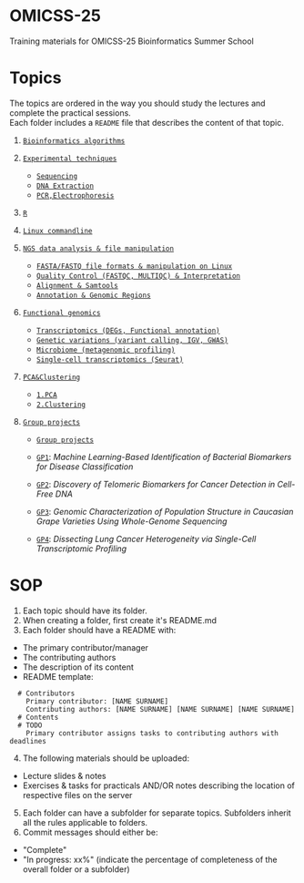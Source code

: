 # OMICSS-25
Training materials for OMICSS-25 Bioinformatics Summer School

# Topics

The topics are ordered in the way you should study the lectures and complete the practical sessions.  
Each folder includes a `README` file that describes the content of that topic.

1. [`Bioinformatics algorithms`](./Bioinformatics%20algorithms/) 
2. [`Experimental techniques`](./Experimental%20techniques/)

    - [`Sequencing`](./Experimental%20techniques/Sequencing/)
    - [`DNA Extraction`](./Experimental%20techniques/DNA%20extraction/)
    - [`PCR,Electrophoresis`](./Experimental%20techniques/PCR%2C%20Electrophoresis/) 
3. [`R`](./R/)
4. [`Linux commandline`](./Linux%20commandline/)
5. [`NGS data analysis & file manipulation`](./NGS%20data%20analysis%20%26%20file%20manipulation/)

    - [`FASTA/FASTQ file formats & manipulation on Linux`](./NGS%20data%20analysis%20%26%20file%20manipulation/)
    - [`Quality Control (FASTQC, MULTIQC) & Interpretation`](./NGS%20data%20analysis%20%26%20file%20manipulation/)
    - [`Alignment & Samtools`](./NGS%20data%20analysis%20%26%20file%20manipulation/)
    - [`Annotation & Genomic Regions`](./NGS%20data%20analysis%20%26%20file%20manipulation/)

6. [`Functional genomics`](./Functional%20genomics/)
    - [`Transcriptomics (DEGs, Functional annotation)`](./Functional%20genomics/Transcriptomics/)
     - [`Genetic variations (variant calling, IGV, GWAS)`](./Functional%20genomics/Genetic%20variations/)
     - [`Microbiome (metagenomic profiling)`](./Functional%20genomics/Microbiome/)
    - [`Single-cell transcriptomics (Seurat)`](./Functional%20genomics/Single-cell%20transcriptomics/)

7. [`PCA&Clustering`](./PCA%26Clustering/)

    - [`1.PCA`](./PCA%26Clustering/1.PCA/)
    - [`2.Clustering`](./PCA%26Clustering/2.Clustering/)

8. [`Group projects`](./Group%20projects/)

    - [`Group projects`](./Group%20projects/)

    - [`GP1`](./Group%20projects/GP1/): *Machine Learning-Based Identification of Bacterial Biomarkers for Disease Classification*
    - [`GP2`](./Group%20projects/GP2/): *Discovery of Telomeric Biomarkers for Cancer Detection in Cell-Free DNA*
    - [`GP3`](./Group%20projects/GP3/): *Genomic Characterization of Population Structure in Caucasian Grape Varieties Using Whole-Genome Sequencing*
    - [`GP4`](./Group%20projects/GP4/): *Dissecting Lung Cancer Heterogeneity via Single-Cell Transcriptomic Profiling*

 
# SOP
1. Each topic should have its folder.
2. When creating a folder, first create it's README.md
3. Each folder should have a README with:
  - The primary contributor/manager
  - The contributing authors
  - The description of its content
  - README template:
```
  # Contributors
    Primary contributor: [NAME SURNAME]
    Contributing authors: [NAME SURNAME] [NAME SURNAME] [NAME SURNAME]
  # Contents  
  # TODO
    Primary contributor assigns tasks to contributing authors with deadlines
```
4. The following materials should be uploaded:
  - Lecture slides & notes
  - Exercises & tasks for practicals AND/OR notes describing the location of respective files on the server
5. Each folder can have a subfolder for separate topics. Subfolders inherit all the rules applicable to folders. 
6. Commit messages should either be:
  - "Complete"
  - "In progress: xx%" (indicate the percentage of completeness of the overall folder or a subfolder)
